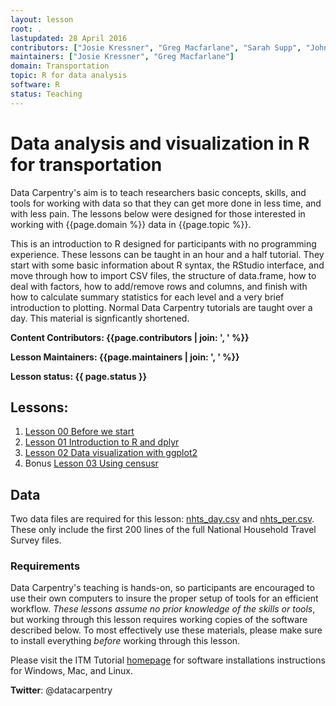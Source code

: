 ```yaml
---
layout: lesson
root: .
lastupdated: 28 April 2016
contributors: ["Josie Kressner", "Greg Macfarlane", "Sarah Supp", "John Blischak","Gavin Simpson","Tracy Teal","Greg Wilson","Diego Barneche"," Stephen Turner","Francois Michonneau"]
maintainers: ["Josie Kressner", "Greg Macfarlane"]
domain: Transportation
topic: R for data analysis
software: R
status: Teaching
---
```


# Data analysis and visualization in R for transportation

Data Carpentry's aim is to teach researchers basic concepts, skills,
and tools for working with data so that they can get more done in less
time, and with less pain. The lessons below were designed for those interested
in working with {{page.domain %}} data in {{page.topic %}}.

This is an introduction to R designed for participants with no programming
experience. These lessons can be taught in an hour and a half tutorial. They start with some
basic information about R syntax, the RStudio interface, and move through how to
import CSV files, the structure of data.frame, how to deal with factors, how to
add/remove rows and columns, and finish with how to calculate summary statistics
for each level and a very brief introduction to plotting. Normal Data Carpentry
tutorials are taught over a day. This material is signficantly shortened.


**Content Contributors: {{page.contributors | join: ', ' %}}**


**Lesson Maintainers: {{page.maintainers | join: ', ' %}}**


**Lesson status: {{ page.status }}**

<!--
  [Information on Lesson Status Categories]()
-->

<!-- ###### INDEX OF LESSONS ON THIS TOPIC ###### -->

## Lessons:
1. [Lesson 00 Before we start](00-before-we-start.html)
2. [Lesson 01 Introduction to R and dplyr](01-new-intro-R.html)
3. [Lesson 02 Data visualization with ggplot2](02-visualization-ggplot2.html)
4. Bonus [Lesson 03 Using censusr](03-censusr.html)

## Data
Two data files are required for this lesson: [nhts_day.csv](http://psrc.github.io/itm-tutorial-R/data/nhts_day.csv) and [nhts_per.csv](http://psrc.github.io/itm-tutorial-R/data/nhts_per.csv). These only include the first 200 lines of the full National Household Travel Survey files.

### Requirements
Data Carpentry's teaching is hands-on, so participants are encouraged to use
their own computers to insure the proper setup of tools for an efficient workflow.
*These lessons assume no prior knowledge of the skills or tools*, but working
through this lesson requires working copies of the software described below.
To most effectively use these materials, please make sure to install everything
*before* working through this lesson.

Please visit the ITM Tutorial [homepage](http://psrc.github.io/itm-tutorial-2016) for software installations instructions for Windows, Mac, and Linux.

<p><strong>Twitter</strong>: @datacarpentry</p>
